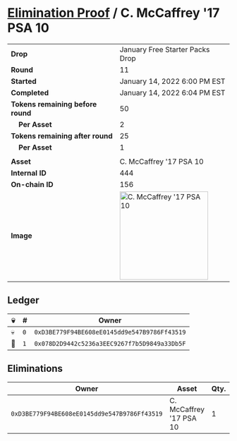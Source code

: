 # [Elimination Proof](./readme.md) / C. McCaffrey &#039;17 PSA 10

|||
|---|---|
| **Drop** | January Free Starter Packs Drop |
| **Round** | 11 |
| **Started** | January 14, 2022 6:00 PM EST |
| **Completed** | January 14, 2022 6:04 PM EST |
| **Tokens remaining before round** | 50 |
| **&nbsp;&nbsp;&nbsp;&nbsp;Per Asset** | 2 |
| **Tokens remaining after round** | 25 |
| **&nbsp;&nbsp;&nbsp;&nbsp;Per Asset** | 1 |
| | |
| **Asset** | C. McCaffrey &#039;17 PSA 10 |
| **Internal ID** | 444 |
| **On-chain ID** | 156 |
| **Image** | <img src="https://tcdn.blokpax.com/954504e8-1adc-4b1d-96a8-3b8f4706046e/5d16486dad7e9793985870c1eb4d1cc91804a6c335f8a14660ddfb2bf2304fab.png" height="200" alt="C. McCaffrey &#039;17 PSA 10" /> |

## Ledger

| 💀 | # | Owner |
| --- | --- | --- |
| 💀 | `0` | `0xD3BE779F94BE608eE0145dd9e547B9786Ff43519` |
| 👑 | `1` | `0x078D2D9442c5236a3EEC9267f7b5D9849a33Db5F` |


## Eliminations

| Owner | Asset | Qty. | Transaction |
| --- | --- | --- | --- |
| `0xD3BE779F94BE608eE0145dd9e547B9786Ff43519` | C. McCaffrey '17 PSA 10 | 1 | [Polygonscan](https://polygonscan.com/tx/0x1038ad017e50c050f4e31d6e037f665d0be219ce0a561c8de0c05300d6193cc1) |
